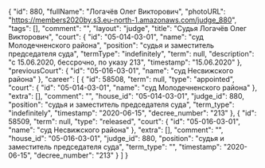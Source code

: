 {
    "id": 880,
    "fullName": "Логачёв Олег Викторович",
    "photoURL": "https://members2020by.s3.eu-north-1.amazonaws.com/judge_880",
    "tags": [],
    "comment": "",
    "layout": "judge",
    "title": "Судья Логачёв Олег Викторович",
    "court": {
        "id": "05-014-03-01",
        "name": "суд Молодечненского района",
        "position": "судья и заместитель председателя суда",
        "termType": "indefinitely",
        "term": null,
        "description": "c 15.06.2020, бессрочно, по указу 213",
        "timestamp": "15.06.2020"
    },
    "previousCourt": {
        "id": "05-016-03-01",
        "name": "суд Несвижского района"
    },
    "career": [
        {
            "id": 58508,
            "term": null,
            "type": "appointed",
            "court": {
                "id": "05-014-03-01",
                "name": "суд Молодечненского района"
            },
            "extra": [],
            "comment": "",
            "house_id": "05-014-03-01",
            "judge_id": 880,
            "position": "судья и заместитель председателя суда",
            "term_type": "indefinitely",
            "timestamp": "2020-06-15",
            "decree_number": "213"
        },
        {
            "id": 58509,
            "term": null,
            "type": "released",
            "court": {
                "id": "05-016-03-01",
                "name": "суд Несвижского района"
            },
            "extra": [],
            "comment": "",
            "house_id": "05-016-03-01",
            "judge_id": 880,
            "position": "судья и заместитель председателя суда",
            "term_type": "",
            "timestamp": "2020-06-15",
            "decree_number": "213"
        }
    ]
}